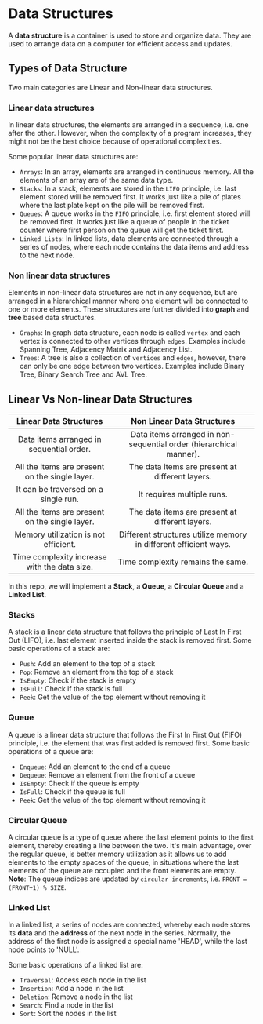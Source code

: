 # Data Structures

A **data structure** is a container is used to store and organize data. They are used to arrange data on a computer for efficient access and updates.

## Types of Data Structure

Two main categories are Linear and Non-linear data structures.

### Linear data structures

In linear data structures, the elements are arranged in a sequence, i.e. one after the other. However, when the complexity of a program increases, they might not be the best choice because of operational complexities.

Some popular linear data structures are:

- `Arrays`: In an array, elements are arranged in continuous memory. All the elements of an array are of the same data type.
- `Stacks`: In a stack, elements are stored in the `LIFO` principle, i.e. last element stored will be removed first. It works just like a pile of plates where the last plate kept on the pile will be removed first.
- `Queues`: A queue works in the `FIFO` principle, i.e. first element stored will be removed first. It works just like a queue of people in the ticket counter where first person on the queue will get the ticket first.
- `Linked Lists`: In linked lists, data elements are connected through a series of nodes, where each node contains the data items and address to the next node.

### Non linear data structures

Elements in non-linear data structures are not in any sequence, but are arranged in a hierarchical manner where one element will be connected to one or more elements. These structures are further divided into **graph** and **tree** based data structures.

- `Graphs`: In graph data structure, each node is called `vertex` and each vertex is connected to other vertices through `edges`. Examples include Spanning Tree, Adjacency Matrix and Adjacency List.
- `Trees`: A tree is also a collection of `vertices` and `edges`, however, there can only be one edge between two vertices. Examples include Binary Tree, Binary Search Tree and AVL Tree.

## Linear Vs Non-linear Data Structures

|             Linear Data Structures             |                     Non Linear Data Structures                     |
| :--------------------------------------------: | :----------------------------------------------------------------: |
|    Data items arranged in sequential order.    | Data items arranged in non-sequential order (hierarchical manner). |
| All the items are present on the single layer. |          The data items are present at different layers.           |
|      It can be traversed on a single run.      |                     It requires multiple runs.                     |
| All the items are present on the single layer. |          The data items are present at different layers.           |
|      Memory utilization is not efficient.      |  Different structures utilize memory in different efficient ways.  |
|  Time complexity increase with the data size.  |                 Time complexity remains the same.                  |

In this repo, we will implement a **Stack**, a **Queue**, a **Circular Queue** and a **Linked List**.

### Stacks
A stack is a linear data structure that follows the principle of Last In First Out (LIFO), i.e. last element inserted inside the stack is removed first. Some basic operations of a stack are:

- `Push`: Add an element to the top of a stack
- `Pop`: Remove an element from the top of a stack
- `IsEmpty`: Check if the stack is empty
- `IsFull`: Check if the stack is full
- `Peek`: Get the value of the top element without removing it

### Queue
A queue is a linear data structure that follows the First In First Out (FIFO) principle, i.e. the element that was first added is removed first. Some basic operations of a queue are:

- `Enqueue`: Add an element to the end of a queue
- `Dequeue`: Remove an element from the front of a queue
- `IsEmpty`: Check if the queue is empty
- `IsFull`: Check if the queue is full
- `Peek`: Get the value of the top element without removing it

### Circular Queue
A circular queue is a type of queue where the last element points to the first element, thereby creating a line between the two. It's main advantage, over the regular queue, is better memory utilization as it allows us to add elements to the empty spaces of the queue, in situations where the last elements of the queue are occupied and the front elements are empty. **Note**: The queue indices are updated by `circular increments`, i.e. `FRONT = (FRONT+1) % SIZE`.

### Linked List
In a linked list, a series of nodes are connected, whereby each node stores its **data** and the **address** of the next node in the series. Normally, the address of the first node is assigned a special name 'HEAD', while the last node points to 'NULL'.

Some basic operations of a linked list are:

- `Traversal`: Access each node in the list
- `Insertion`: Add a node in the list
- `Deletion`: Remove a node in the list
- `Search`: Find a node in the list
- `Sort`: Sort the nodes in the list
